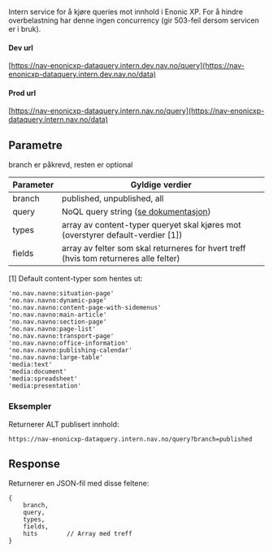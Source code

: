 Intern service for å kjøre queries mot innhold i Enonic XP. For å hindre overbelastning har denne ingen concurrency (gir 503-feil dersom servicen er i bruk).

#### Dev url
[https://nav-enonicxp-dataquery.intern.dev.nav.no/query](https://nav-enonicxp-dataquery.intern.dev.nav.no/data)

#### Prod url
[https://nav-enonicxp-dataquery.intern.nav.no/query](https://nav-enonicxp-dataquery.intern.nav.no/data)

## Parametre

branch er påkrevd, resten er optional

| Parameter          | Gyldige verdier
| ------------------ | -----------------------------------------------------
| branch             | published, unpublished, all
| query              | NoQL query string ([se dokumentasjon](https://developer.enonic.com/docs/xp/stable/storage/noql#query))
| types              | array av content-typer queryet skal kjøres mot (overstyrer default-verdier [1])
| fields             | array av felter som skal returneres for hvert treff (hvis tom returneres alle felter)

[1] Default content-typer som hentes ut:
```
'no.nav.navno:situation-page'
'no.nav.navno:dynamic-page'
'no.nav.navno:content-page-with-sidemenus'
'no.nav.navno:main-article'
'no.nav.navno:section-page'
'no.nav.navno:page-list'
'no.nav.navno:transport-page'
'no.nav.navno:office-information'
'no.nav.navno:publishing-calendar'
'no.nav.navno:large-table'
'media:text'
'media:document'
'media:spreadsheet'
'media:presentation'
```

### Eksempler
Returnerer ALT publisert innhold:
```
https://nav-enonicxp-dataquery.intern.nav.no/query?branch=published
```

## Response

Returnerer en JSON-fil med disse feltene:
```
{
    branch,
    query,
    types,
    fields,
    hits        // Array med treff
}
```
